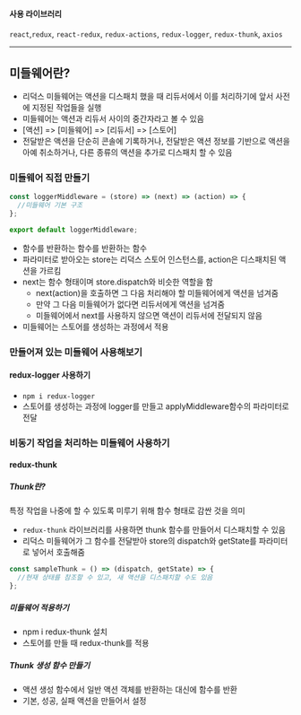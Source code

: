 #### 사용 라이브러리

`react`,`redux`, `react-redux`, `redux-actions`, `redux-logger`, `redux-thunk`, `axios`

---

## 미들웨어란?

- 리덕스 미들웨어는 액션을 디스패치 했을 때 리듀서에서 이를 처리하기에 앞서 사전에 지정된 작업들을 실행
- 미들웨어는 액션과 리듀서 사이의 중간자라고 볼 수 있음
- [액션] => [미들웨어] => [리듀서] => [스토어]
- 전달받은 액션을 단순히 콘솔에 기록하거나, 전달받은 액션 정보를 기반으로 액션을 아예 취소하거나, 다른 종류의 액션을 추가로 디스패치 할 수 있음

### 미들웨어 직접 만들기

```javascript
const loggerMiddleware = (store) => (next) => (action) => {
  //미들웨어 기본 구조
};

export default loggerMiddleware;
```

- 함수를 반환하는 함수를 반환하는 함수
- 파라미터로 받아오는 store는 리덕스 스토어 인스턴스를, action은 디스패치된 액션을 가르킴
- next는 함수 형태이며 store.dispatch와 비슷한 역할을 함
  - next(action)을 호출하면 그 다음 처리해야 할 미들웨어에게 액션을 넘겨줌
  - 만약 그 다음 미들웨어가 없다면 리듀서에게 액션을 넘겨줌
  - 미들웨어에서 next를 사용하지 않으면 액션이 리듀서에 전달되지 않음
- 미들웨어는 스토어를 생성하는 과정에서 적용

### 만들어져 있는 미들웨어 사용해보기

#### redux-logger 사용하기

- `npm i redux-logger`
- 스토어를 생성하는 과정에 logger를 만들고 applyMiddleware함수의 파라미터로 전달

### 비동기 작업을 처리하는 미들웨어 사용하기

#### redux-thunk

##### Thunk란?

특정 작업을 나중에 할 수 있도록 미루기 위해 함수 형태로 감싼 것을 의미

- `redux-thunk` 라이브러리를 사용하면 thunk 함수를 만들어서 디스패치할 수 있음
- 리덕스 미들웨어가 그 함수를 전달받아 store의 dispatch와 getState를 파라미터로 넣어서 호출해줌

```javascript
const sampleThunk = () => (dispatch, getState) => {
  //현재 상태를 참조할 수 있고, 새 액션을 디스패치할 수도 있음
};
```

##### 미들웨어 적용하기

- npm i redux-thunk 설치
- 스토어를 만들 때 redux-thunk를 적용

##### Thunk 생성 함수 만들기

- 액션 생성 함수에서 일반 액션 객체를 반환하는 대신에 함수를 반환
- 기본, 성공, 실패 액션을 만들어서 설정
